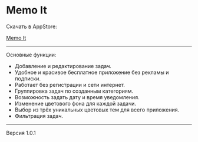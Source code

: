 # Memo It

Скачать в AppStore:

<a href="https://apps.apple.com/ru/app/memo-it/id1579241648">Memo It</a>

<hr>

Основные функции:

- Добавление и редактирование задач.
- Удобное и красивое бесплатное приложение без рекламы и подписки.
- Работает без регистрации и сети интернет.
- Группировка задач по созданным категориям.
- Возможность задать дату и время уведомления.
- Изменение цветового фона для каждой задачи.
- Выбор из трёх уникальных цветовых тем для всего приложения.
- Фильтрация задач.

<hr>

Версия 1.0.1
